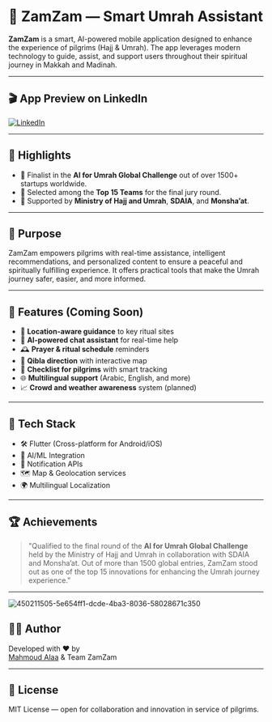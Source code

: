 # 🕋 ZamZam — Smart Umrah Assistant

**ZamZam** is a smart, AI-powered mobile application designed to enhance the experience of pilgrims (Hajj & Umrah). The app leverages modern technology to guide, assist, and support users throughout their spiritual journey in Makkah and Madinah.

---
## 🎬 App Preview on LinkedIn

[![LinkedIn](https://img.shields.io/badge/View%20Post-LinkedIn-blue?style=for-the-badge&logo=linkedin)](https://www.linkedin.com/posts/mahmoudalaa2210_aetaebaepaeqaeqaerabraepaesaeyaeraepaejabraepaesaepaedaefaeuaepaehaeyabraepaeyabraepaesaehaetaezaer-activity-7192601529223172096-f9m6?utm_source=share&utm_medium=member_desktop&rcm=ACoAACpqrqEBdA3JELiRtJ_zsD4UUKpzw0VLpzE)

---

## 🌟 Highlights

- 🧠 Finalist in the **AI for Umrah Global Challenge** out of over 1500+ startups worldwide.
- 🥇 Selected among the **Top 15 Teams** for the final jury round.
- 🤝 Supported by **Ministry of Hajj and Umrah**, **SDAIA**, and **Monsha’at**.

---

## 🙏 Purpose

ZamZam empowers pilgrims with real-time assistance, intelligent recommendations, and personalized content to ensure a peaceful and spiritually fulfilling experience. It offers practical tools that make the Umrah journey safer, easier, and more informed.

---

## 📱 Features (Coming Soon)

- 📍 **Location-aware guidance** to key ritual sites
- 🤖 **AI-powered chat assistant** for real-time help
- 🕰️ **Prayer & ritual schedule** reminders
- 🧭 **Qibla direction** with interactive map
- 🧳 **Checklist for pilgrims** with smart tracking
- 🌐 **Multilingual support** (Arabic, English, and more)
- 📈 **Crowd and weather awareness** system (planned)

---

## 🚀 Tech Stack

- 🛠️ Flutter (Cross-platform for Android/iOS)
- 🧠 AI/ML Integration
- 🔔 Notification APIs
- 🗺️ Map & Geolocation services
- 🌍 Multilingual Localization

---

## 🏆 Achievements

> "Qualified to the final round of the **AI for Umrah Global Challenge** held by the Ministry of Hajj and Umrah in collaboration with SDAIA and Monsha’at. Out of more than 1500 global entries, ZamZam stood out as one of the top 15 innovations for enhancing the Umrah journey experience."

---
![450211505-5e654ff1-dcde-4ba3-8036-58028671c350](https://github.com/user-attachments/assets/2139d2df-a2f9-4418-a40d-aa2bebaf87f3)

## 👨‍💻 Author

Developed with ❤️ by  
[Mahmoud Alaa](https://www.linkedin.com/in/mahmoudalaa2210/) & Team ZamZam

---

## 📜 License

MIT License — open for collaboration and innovation in service of pilgrims.
